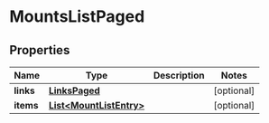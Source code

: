 

# MountsListPaged


## Properties

| Name | Type | Description | Notes |
|------------ | ------------- | ------------- | -------------|
|**links** | [**LinksPaged**](LinksPaged.md) |  |  [optional] |
|**items** | [**List&lt;MountListEntry&gt;**](MountListEntry.md) |  |  [optional] |



